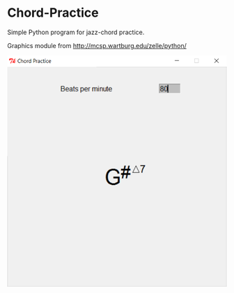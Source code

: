 # Chord-Practice
Simple Python program for jazz-chord practice.

Graphics module from http://mcsp.wartburg.edu/zelle/python/

![Chord-Practice](chord_practice.png?raw=true "Screenshot")
